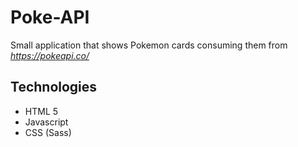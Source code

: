 # Poke-API
Small application that shows Pokemon cards consuming them from *https://pokeapi.co/*

## Technologies
* HTML 5
* Javascript
* CSS (Sass)

